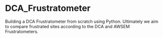 # DCA_Frustratometer
Building a DCA Frustratometer from scratch using Python. Ultimately we aim to compare frustrated sites according to the DCA and AWSEM Frustratometers.
